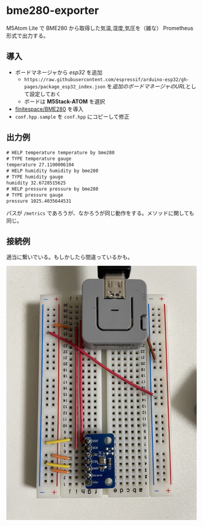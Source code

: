 # bme280-exporter

M5Atom Lite で BME280 から取得した気温,湿度,気圧を（雑な） Prometheus 形式で出力する。

## 導入

- ボードマネージャから *esp32* を追加
  * `https://raw.githubusercontent.com/espressif/arduino-esp32/gh-pages/package_esp32_index.json` を*追加のボードマネージャのURL*として設定しておく
  * ボードは **M5Stack-ATOM** を選択
- [finitespace/BME280](https://github.com/finitespace/BME280) を導入
- `conf.hpp.sample` を `conf.hpp` にコピーして修正

## 出力例

```
# HELP temperature temperature by bme280
# TYPE temperature gauge
temperature 27.1100006104
# HELP humidity humidity by bme280
# TYPE humidity gauge
humidity 32.6728515625
# HELP pressure pressure by bme280
# TYPE pressure gauge
pressure 1025.4035644531
```

パスが `/metrics` であろうが、なかろうが同じ動作をする。メソッドに関しても同じ。

## 接続例

適当に繋いでいる。もしかしたら間違っているかも。

![IMG_6889.jpg](./IMG_6889.jpg)
